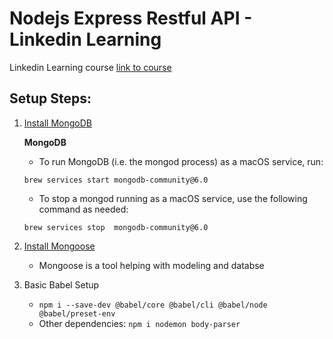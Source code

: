 # Nodejs Express Restful API - Linkedin Learning

Linkedin Learning course [link to course](https://www.linkedin.com/learning/building-restful-apis-with-node-js-and-express-16069959/)


## Setup Steps:

1) [Install MongoDB](https://www.mongodb.com/docs/manual/tutorial/install-mongodb-on-os-x/)

    **MongoDB**

    - To run MongoDB (i.e. the mongod process) as a macOS service, run:

    ```
    brew services start mongodb-community@6.0
    ```

    - To stop a mongod running as a macOS service, use the following command as needed:

    ```
    brew services stop  mongodb-community@6.0
    ```

2) [Install Mongoose](https://mongoosejs.com/)
    
    - Mongoose is a tool helping with modeling and databse 
    
3) Basic Babel Setup

    -  `npm i --save-dev @babel/core @babel/cli @babel/node @babel/preset-env`
    - Other dependencies: `npm i nodemon body-parser`

